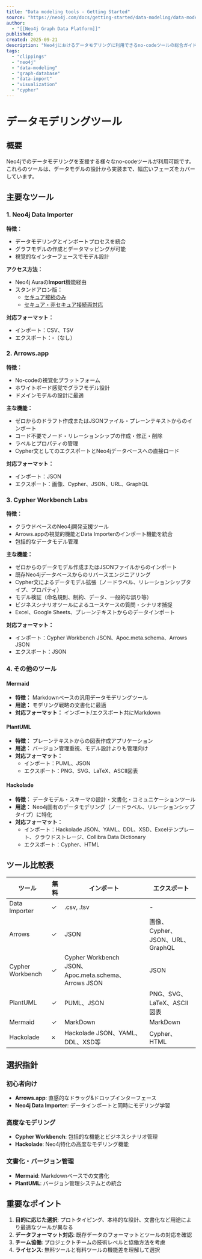 ```yaml
---
title: "Data modeling tools - Getting Started"
source: "https://neo4j.com/docs/getting-started/data-modeling/data-modeling-tools/"
author:
  - "[[Neo4j Graph Data Platform]]"
published: 
created: 2025-09-21
description: "Neo4jにおけるデータモデリングに利用できるno-codeツールの総合ガイド。データインポーター、視覚化プラットフォーム、Cypherワークベンチなどのツールを比較し、グラフデータベース設計に最適なツールを選択するための情報を提供。"
tags:
  - "clippings"
  - "neo4j"
  - "data-modeling"
  - "graph-database"
  - "data-import"
  - "visualization"
  - "cypher"
---
```


# データモデリングツール

## 概要

Neo4jでのデータモデリングを支援する様々なno-codeツールが利用可能です。これらのツールは、データモデルの設計から実装まで、幅広いフェーズをカバーしています。

## 主要なツール

### 1. Neo4j Data Importer

**特徴：**
- データモデリングとインポートプロセスを統合
- グラフモデルの作成とデータマッピングが可能
- 視覚的なインターフェースでモデル設計

**アクセス方法：**
- Neo4j Auraの**Import**機能経由
- スタンドアロン版：
  - [セキュア接続のみ](https://data-importer.neo4j.io/)
  - [セキュア・非セキュア接続両対応](https://data-importer.graphapp.io/)

**対応フォーマット：**
- インポート：CSV、TSV
- エクスポート：-（なし）

### 2. Arrows.app

**特徴：**
- No-codeの視覚化プラットフォーム
- ホワイトボード感覚でグラフモデル設計
- ドメインモデルの設計に最適

**主な機能：**
- ゼロからのドラフト作成またはJSONファイル・プレーンテキストからのインポート
- コード不要でノード・リレーションシップの作成・修正・削除
- ラベルとプロパティの管理
- Cypher文としてのエクスポートとNeo4jデータベースへの直接ロード

**対応フォーマット：**
- インポート：JSON
- エクスポート：画像、Cypher、JSON、URL、GraphQL

### 3. Cypher Workbench Labs

**特徴：**
- クラウドベースのNeo4j開発支援ツール
- Arrows.appの視覚的機能とData Importerのインポート機能を統合
- 包括的なデータモデル管理

**主な機能：**
- ゼロからのデータモデル作成またはJSONファイルからのインポート
- 既存Neo4jデータベースからのリバースエンジニアリング
- Cypher文によるデータモデル拡張（ノードラベル、リレーションシップタイプ、プロパティ）
- モデル検証（命名規則、制約、データ、一般的な誤り等）
- ビジネスシナリオツールによるユースケースの質問・シナリオ捕捉
- Excel、Google Sheets、プレーンテキストからのデータインポート

**対応フォーマット：**
- インポート：Cypher Workbench JSON、Apoc.meta.schema、Arrows JSON
- エクスポート：JSON

### 4. その他のツール

#### Mermaid
- **特徴：** Markdownベースの汎用データモデリングツール
- **用途：** モデリング戦略の文書化に最適
- **対応フォーマット：** インポート/エクスポート共にMarkdown

#### PlantUML
- **特徴：** プレーンテキストからの図表作成アプリケーション
- **用途：** バージョン管理重視、モデル設計よりも管理向け
- **対応フォーマット：** 
  - インポート：PUML、JSON
  - エクスポート：PNG、SVG、LaTeX、ASCII図表

#### Hackolade
- **特徴：** データモデル・スキーマの設計・文書化・コミュニケーションツール
- **用途：** Neo4j固有のデータモデリング（ノードラベル、リレーションシップタイプ）に特化
- **対応フォーマット：**
  - インポート：Hackolade JSON、YAML、DDL、XSD、Excelテンプレート、クラウドストレージ、Collibra Data Dictionary
  - エクスポート：Cypher、HTML

## ツール比較表

| ツール | 無料 | インポート | エクスポート |
|--------|------|------------|-------------|
| Data Importer | ✓ | .csv, .tsv | - |
| Arrows | ✓ | JSON | 画像、Cypher、JSON、URL、GraphQL |
| Cypher Workbench | ✓ | Cypher Workbench JSON、Apoc.meta.schema、Arrows JSON | JSON |
| PlantUML | ✓ | PUML、JSON | PNG、SVG、LaTeX、ASCII図表 |
| Mermaid | ✓ | MarkDown | MarkDown |
| Hackolade | × | Hackolade JSON、YAML、DDL、XSD等 | Cypher、HTML |

## 選択指針

### 初心者向け
- **Arrows.app**: 直感的なドラッグ&ドロップインターフェース
- **Neo4j Data Importer**: データインポートと同時にモデリング学習

### 高度なモデリング
- **Cypher Workbench**: 包括的な機能とビジネスシナリオ管理
- **Hackolade**: Neo4j特化の高度なモデリング機能

### 文書化・バージョン管理
- **Mermaid**: Markdownベースでの文書化
- **PlantUML**: バージョン管理システムとの統合

## 重要なポイント

1. **目的に応じた選択**: プロトタイピング、本格的な設計、文書化など用途により最適なツールが異なる
2. **データフォーマット対応**: 既存データのフォーマットとツールの対応を確認
3. **チーム協働**: プロジェクトチームの技術レベルと協働方法を考慮
4. **ライセンス**: 無料ツールと有料ツールの機能差を理解して選択
